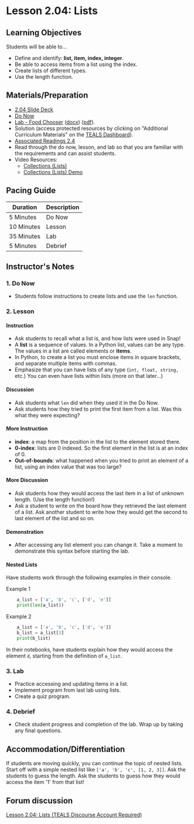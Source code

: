 # Lesson 2.04: Lists

## Learning Objectives

Students will be able to...

* Define and identify: **list, item, index, integer**.
* Be able to access items from a list using the index.
* Create lists of different types.
* Use the length function.

## Materials/Preparation

* [2.04 Slide Deck](https://github.com/TEALSK12/2nd-semester-introduction-to-computer-science/raw/master/units/2_unit/slidedecks/Intro%20Python%202.04%20TEALS.pptx)
* [Do Now][]
* [Lab - Food Chooser][] ([docx][]) ([pdf][]).
* Solution (access protected resources by clicking on "Additional Curriculum Materials" on the [TEALS Dashboard][]).
* [Associated Readings 2.4](https://tealsk12.github.io/2nd-semester-introduction-to-computer-science/readings.md#associatedreadings/2.4)
* Read through the do now, lesson, and lab so that you are familiar with the requirements and can assist students.
* Video Resources:
  * [Collections (Lists)](https://youtu.be/beA8IsY3mQs)
  * [Collections (Lists) Demo](https://youtu.be/4PaSlXNjawM)

## Pacing Guide

| **Duration** | **Description** |
| ------------ | --------------- |
| 5 Minutes  | Do Now |
| 10 Minutes | Lesson |
| 35 Minutes | Lab |
| 5 Minutes | Debrief |

## Instructor's Notes

### 1. Do Now

* Students follow instructions to create lists and use the `len` function.

### 2. Lesson

#### Instruction

* Ask students to recall what a list is, and how lists were used in Snap!
* A **list** is a sequence of values. In a Python list, values can be any type. The values in a list are called elements or **items**.
* In Python, to create a list you must enclose items in square brackets, and separate multiple items with commas.
* Emphasize that you can have lists of any type (`int, float, string,` etc.) You can even have lists within lists (more on that later...)

#### Discussion

* Ask students what `len` did when they used it in the Do Now.
* Ask students how they tried to print the first item from a list. Was this what they were expecting?

#### More Instruction

* **index**: a map from the position in the list to the element stored there.
* **0-index**: lists are 0 indexed. So the first element in the list is at an index of 0.
* **Out-of-bounds**: what happened when you tried to print an element of a list, using an index value that was too large?

#### More Discussion

* Ask students how they would access the last item in a list of unknown length. (Use the length function!)
* Ask a student to write on the board how they retrieved the last element of a list. Ask another student to write how they would get the second to last element of the list and so on.

#### Demonstration

* After accessing any list element you can change it. Take a moment to demonstrate this syntax before starting the lab.

#### Nested Lists

Have students work through the following examples in their console.

Example 1

```python
    a_list = ['a', 'b', 'c', ['d', 'e']]
    print(len(a_list))
```

Example 2

```python
    a_list = ['a', 'b', 'c', ['d', 'e']]
    b_list = a_list[3]
    print(b_list)
```

In their notebooks, have students explain how they would access the element `d`, starting from the definition of `a_list`.

### 3. Lab

* Practice accessing and updating items in a list.
* Implement program from last lab using lists.
* Create a quiz program.

### 4. Debrief

* Check student progress and completion of the lab. Wrap up by taking any final questions.

## Accommodation/Differentiation

If students are moving quickly, you can continue the topic of nested lists. Start off with a simple nested list like `['a', 'b', 'c', [1, 2, 3]]`. Ask the students to guess the length. Ask the students to guess how they would access the item '1' from that list!

## Forum discussion

[Lesson 2.04: Lists (TEALS Discourse Account Required)](https://forums.tealsk12.org/c/2nd-semester-unit-2/lesson-2-04-lists)
  
[Do Now]: do_now.md
[Lab - Food Chooser]: lab.md
[TEALS Dashboard]: http:/www.tealsk12.org/dashboard
[pdf]: https://github.com/TEALSK12/2nd-semester-introduction-to-computer-science/raw/master/units/2_unit/04_lesson/lab.pdf
[docx]: https://github.com/TEALSK12/2nd-semester-introduction-to-computer-science/raw/master/units/2_unit/04_lesson/lab.docx
